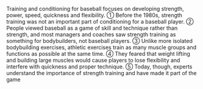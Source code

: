 Training and conditioning for baseball focuses on developing
strength, power, speed, quickness and flexibility. ① Before the
1980s, strength training was not an important part of
conditioning for a baseball player. ② People viewed baseball as
a game of skill and technique rather than strength, and most
managers and coaches saw strength training as something for
bodybuilders, not baseball players. ③ Unlike more isolated
bodybuilding exercises, athletic exercises train as many muscle
groups and functions as possible at the same time. ④ They feared
that weight lifting and building large muscles would cause players
to lose flexibility and interfere with quickness and proper
technique. ⑤ Today, though, experts understand the importance
of strength training and have made it part of the game
